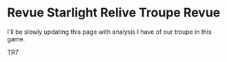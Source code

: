 # Revue Starlight Relive Troupe Revue
I'll be slowly updating this page with analysis I have of our troupe in this game.

TR7

